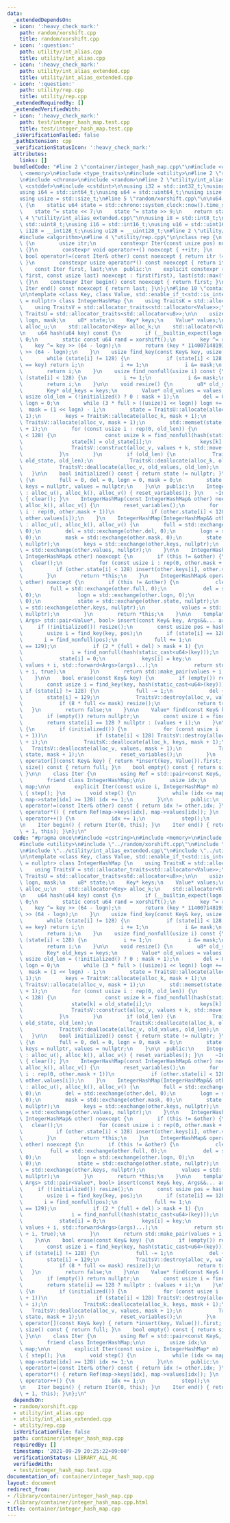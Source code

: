 ```yaml
---
data:
  _extendedDependsOn:
  - icon: ':heavy_check_mark:'
    path: random/xorshift.cpp
    title: random/xorshift.cpp
  - icon: ':question:'
    path: utility/int_alias.cpp
    title: utility/int_alias.cpp
  - icon: ':heavy_check_mark:'
    path: utility/int_alias_extended.cpp
    title: utility/int_alias_extended.cpp
  - icon: ':question:'
    path: utility/rep.cpp
    title: utility/rep.cpp
  _extendedRequiredBy: []
  _extendedVerifiedWith:
  - icon: ':heavy_check_mark:'
    path: test/integer_hash_map.test.cpp
    title: test/integer_hash_map.test.cpp
  _isVerificationFailed: false
  _pathExtension: cpp
  _verificationStatusIcon: ':heavy_check_mark:'
  attributes:
    links: []
  bundledCode: "#line 2 \"container/integer_hash_map.cpp\"\n#include <cstring>\n#include\
    \ <memory>\n#include <type_traits>\n#include <utility>\n#line 2 \"random/xorshift.cpp\"\
    \n#include <chrono>\n#include <random>\n#line 2 \"utility/int_alias.cpp\"\n#include\
    \ <cstddef>\n#include <cstdint>\n\nusing i32 = std::int32_t;\nusing u32 = std::uint32_t;\n\
    using i64 = std::int64_t;\nusing u64 = std::uint64_t;\nusing isize = std::ptrdiff_t;\n\
    using usize = std::size_t;\n#line 5 \"random/xorshift.cpp\"\n\nu64 xorshift()\
    \ {\n    static u64 state = std::chrono::system_clock::now().time_since_epoch().count();\n\
    \    state ^= state << 7;\n    state ^= state >> 9;\n    return state;\n}\n#line\
    \ 4 \"utility/int_alias_extended.cpp\"\n\nusing i8 = std::int8_t;\nusing u8 =\
    \ std::uint8_t;\nusing i16 = std::int16_t;\nusing u16 = std::uint16_t;\nusing\
    \ i128 = __int128_t;\nusing u128 = __uint128_t;\n#line 2 \"utility/rep.cpp\"\n\
    #include <algorithm>\n#line 4 \"utility/rep.cpp\"\n\nclass rep {\n    struct Iter\
    \ {\n        usize itr;\n        constexpr Iter(const usize pos) noexcept : itr(pos)\
    \ {}\n        constexpr void operator++() noexcept { ++itr; }\n        constexpr\
    \ bool operator!=(const Iter& other) const noexcept { return itr != other.itr;\
    \ }\n        constexpr usize operator*() const noexcept { return itr; }\n    };\n\
    \    const Iter first, last;\n\n  public:\n    explicit constexpr rep(const usize\
    \ first, const usize last) noexcept : first(first), last(std::max(first, last))\
    \ {}\n    constexpr Iter begin() const noexcept { return first; }\n    constexpr\
    \ Iter end() const noexcept { return last; }\n};\n#line 10 \"container/integer_hash_map.cpp\"\
    \n\ntemplate <class Key, class Value, std::enable_if_t<std::is_integral_v<Key>>*\
    \ = nullptr> class IntegerHashMap {\n    using TraitsK = std::allocator_traits<std::allocator<Key>>;\n\
    \    using TraitsV = std::allocator_traits<std::allocator<Value>>;\n    using\
    \ TraitsU = std::allocator_traits<std::allocator<u8>>;\n\n    usize full, del,\
    \ logn, mask;\n    u8* state;\n    Key* keys;\n    Value* values;\n    std::allocator<u8>\
    \ alloc_u;\n    std::allocator<Key> alloc_k;\n    std::allocator<Value> alloc_v;\n\
    \n    u64 hash(u64 key) const {\n        if (__builtin_expect(logn == 0, 0)) return\
    \ 0;\n        static const u64 rand = xorshift();\n        key ^= rand;\n    \
    \    key ^= key >> (64 - logn);\n        return (key * 11400714819323198485ull)\
    \ >> (64 - logn);\n    }\n    usize find_key(const Key& key, usize i) const {\n\
    \        while (state[i] != 128) {\n            if (state[i] < 128 && keys[i]\
    \ == key) return i;\n            i += 1;\n            i &= mask;\n        }\n\
    \        return i;\n    }\n    usize find_nonfull(usize i) const {\n        while\
    \ (state[i] < 128) {\n            i += 1;\n            i &= mask;\n        }\n\
    \        return i;\n    }\n\n    void resize() {\n        u8* old_state = state;\n\
    \        Key* old_keys = keys;\n        Value* old_values = values;\n        const\
    \ usize old_len = (!initialized() ? 0 : mask + 1);\n        del = 0;\n       \
    \ logn = 0;\n        while (3 * full > ((usize)1 << logn)) logn += 1;\n      \
    \  mask = (1 << logn) - 1;\n        state = TraitsU::allocate(alloc_u, mask +\
    \ 1);\n        keys = TraitsK::allocate(alloc_k, mask + 1);\n        values =\
    \ TraitsV::allocate(alloc_v, mask + 1);\n        std::memset(state, 128, mask\
    \ + 1);\n        for (const usize i : rep(0, old_len)) {\n            if (old_state[i]\
    \ < 128) {\n                const usize k = find_nonfull(hash(static_cast<u64>(old_keys[i])));\n\
    \                state[k] = old_state[i];\n                keys[k] = old_keys[i];\n\
    \                TraitsV::construct(alloc_v, values + k, std::move(old_values[i]));\n\
    \            }\n        }\n        if (old_len) {\n            TraitsU::deallocate(alloc_u,\
    \ old_state, old_len);\n            TraitsK::deallocate(alloc_k, old_keys, old_len);\n\
    \            TraitsV::deallocate(alloc_v, old_values, old_len);\n        }\n \
    \   }\n\n    bool initialized() const { return state != nullptr; }\n    void reset_variables()\
    \ {\n        full = 0, del = 0, logn = 0, mask = 0;\n        state = nullptr,\
    \ keys = nullptr, values = nullptr;\n    }\n\n  public:\n    IntegerHashMap()\
    \ : alloc_u(), alloc_k(), alloc_v() { reset_variables(); }\n    ~IntegerHashMap()\
    \ { clear(); }\n    IntegerHashMap(const IntegerHashMap& other) noexcept : alloc_u(),\
    \ alloc_k(), alloc_v() {\n        reset_variables();\n        for (const usize\
    \ i : rep(0, other.mask + 1))\n            if (other.state[i] < 128) insert(other.keys[i],\
    \ other.values[i]);\n    }\n    IntegerHashMap(IntegerHashMap&& other) noexcept\
    \ : alloc_u(), alloc_k(), alloc_v() {\n        full = std::exchange(other.full,\
    \ 0);\n        del = std::exchange(other.del, 0);\n        logn = std::exchange(other.logn,\
    \ 0);\n        mask = std::exchange(other.mask, 0);\n        state = std::exchange(other.state,\
    \ nullptr);\n        keys = std::exchange(other.keys, nullptr);\n        values\
    \ = std::exchange(other.values, nullptr);\n    }\n\n    IntegerHashMap& operator=(const\
    \ IntegerHashMap& other) noexcept {\n        if (this != &other) {\n         \
    \   clear();\n            for (const usize i : rep(0, other.mask + 1))\n     \
    \           if (other.state[i] < 128) insert(other.keys[i], other.values[i]);\n\
    \        }\n        return *this;\n    }\n    IntegerHashMap& operator=(IntegerHashMap&&\
    \ other) noexcept {\n        if (this != &other) {\n            clear();\n   \
    \         full = std::exchange(other.full, 0);\n            del = std::exchange(other.del,\
    \ 0);\n            logn = std::exchange(other.logn, 0);\n            mask = std::exchange(other.mask,\
    \ 0);\n            state = std::exchange(other.state, nullptr);\n            keys\
    \ = std::exchange(other.keys, nullptr);\n            values = std::exchange(other.values,\
    \ nullptr);\n        }\n        return *this;\n    }\n\n    template <class...\
    \ Args> std::pair<Value*, bool> insert(const Key& key, Args&&... args) {\n   \
    \     if (!initialized()) resize();\n        const usize pos = hash(static_cast<u64>(key));\n\
    \        usize i = find_key(key, pos);\n        if (state[i] == 128) {\n     \
    \       i = find_nonfull(pos);\n            full += 1;\n            del -= (state[i]\
    \ == 129);\n            if (2 * (full + del) > mask + 1) {\n                resize();\n\
    \                i = find_nonfull(hash(static_cast<u64>(key)));\n            }\n\
    \            state[i] = 0;\n            keys[i] = key;\n            TraitsV::construct(alloc_v,\
    \ values + i, std::forward<Args>(args)...);\n            return std::make_pair(values\
    \ + i, true);\n        }\n        return std::make_pair(values + i, false);\n\
    \    }\n\n    bool erase(const Key& key) {\n        if (empty()) return false;\n\
    \        const usize i = find_key(key, hash(static_cast<u64>(key)));\n       \
    \ if (state[i] != 128) {\n            full -= 1;\n            del += 1;\n    \
    \        state[i] = 129;\n            TraitsV::destroy(alloc_v, values + i);\n\
    \            if (8 * full <= mask) resize();\n            return true;\n     \
    \   }\n        return false;\n    }\n\n    Value* find(const Key& key) const {\n\
    \        if (empty()) return nullptr;\n        const usize i = find_key(key, hash(static_cast<u64>(key)));\n\
    \        return state[i] == 128 ? nullptr : (values + i);\n    }\n\n    void clear()\
    \ {\n        if (initialized()) {\n            for (const usize i : rep(0, mask\
    \ + 1))\n                if (state[i] < 128) TraitsV::destroy(alloc_v, values\
    \ + i);\n            TraitsK::deallocate(alloc_k, keys, mask + 1);\n         \
    \   TraitsV::deallocate(alloc_v, values, mask + 1);\n            TraitsU::deallocate(alloc_u,\
    \ state, mask + 1);\n            reset_variables();\n        }\n    }\n\n    Value&\
    \ operator[](const Key& key) { return *insert(key, Value()).first; }\n    usize\
    \ size() const { return full; }\n    bool empty() const { return size() == 0;\
    \ }\n\n    class Iter {\n        using Ref = std::pair<const Key&, Value&>;\n\
    \        friend class IntegerHashMap;\n\n        usize idx;\n        IntegerHashMap*\
    \ map;\n\n        explicit Iter(const usize i, IntegerHashMap* m) : idx(i), map(m)\
    \ { step(); }\n        void step() {\n            while (idx <= map->mask and\
    \ map->state[idx] >= 128) idx += 1;\n        }\n\n      public:\n        bool\
    \ operator!=(const Iter& other) const { return idx != other.idx; }\n        Ref\
    \ operator*() { return Ref(map->keys[idx], map->values[idx]); }\n        void\
    \ operator++() {\n            idx += 1;\n            step();\n        }\n    };\n\
    \n    Iter begin() { return Iter(0, this); }\n    Iter end() { return Iter(mask\
    \ + 1, this); }\n};\n"
  code: "#pragma once\n#include <cstring>\n#include <memory>\n#include <type_traits>\n\
    #include <utility>\n#include \"../random/xorshift.cpp\"\n#include \"../utility/int_alias.cpp\"\
    \n#include \"../utility/int_alias_extended.cpp\"\n#include \"../utility/rep.cpp\"\
    \n\ntemplate <class Key, class Value, std::enable_if_t<std::is_integral_v<Key>>*\
    \ = nullptr> class IntegerHashMap {\n    using TraitsK = std::allocator_traits<std::allocator<Key>>;\n\
    \    using TraitsV = std::allocator_traits<std::allocator<Value>>;\n    using\
    \ TraitsU = std::allocator_traits<std::allocator<u8>>;\n\n    usize full, del,\
    \ logn, mask;\n    u8* state;\n    Key* keys;\n    Value* values;\n    std::allocator<u8>\
    \ alloc_u;\n    std::allocator<Key> alloc_k;\n    std::allocator<Value> alloc_v;\n\
    \n    u64 hash(u64 key) const {\n        if (__builtin_expect(logn == 0, 0)) return\
    \ 0;\n        static const u64 rand = xorshift();\n        key ^= rand;\n    \
    \    key ^= key >> (64 - logn);\n        return (key * 11400714819323198485ull)\
    \ >> (64 - logn);\n    }\n    usize find_key(const Key& key, usize i) const {\n\
    \        while (state[i] != 128) {\n            if (state[i] < 128 && keys[i]\
    \ == key) return i;\n            i += 1;\n            i &= mask;\n        }\n\
    \        return i;\n    }\n    usize find_nonfull(usize i) const {\n        while\
    \ (state[i] < 128) {\n            i += 1;\n            i &= mask;\n        }\n\
    \        return i;\n    }\n\n    void resize() {\n        u8* old_state = state;\n\
    \        Key* old_keys = keys;\n        Value* old_values = values;\n        const\
    \ usize old_len = (!initialized() ? 0 : mask + 1);\n        del = 0;\n       \
    \ logn = 0;\n        while (3 * full > ((usize)1 << logn)) logn += 1;\n      \
    \  mask = (1 << logn) - 1;\n        state = TraitsU::allocate(alloc_u, mask +\
    \ 1);\n        keys = TraitsK::allocate(alloc_k, mask + 1);\n        values =\
    \ TraitsV::allocate(alloc_v, mask + 1);\n        std::memset(state, 128, mask\
    \ + 1);\n        for (const usize i : rep(0, old_len)) {\n            if (old_state[i]\
    \ < 128) {\n                const usize k = find_nonfull(hash(static_cast<u64>(old_keys[i])));\n\
    \                state[k] = old_state[i];\n                keys[k] = old_keys[i];\n\
    \                TraitsV::construct(alloc_v, values + k, std::move(old_values[i]));\n\
    \            }\n        }\n        if (old_len) {\n            TraitsU::deallocate(alloc_u,\
    \ old_state, old_len);\n            TraitsK::deallocate(alloc_k, old_keys, old_len);\n\
    \            TraitsV::deallocate(alloc_v, old_values, old_len);\n        }\n \
    \   }\n\n    bool initialized() const { return state != nullptr; }\n    void reset_variables()\
    \ {\n        full = 0, del = 0, logn = 0, mask = 0;\n        state = nullptr,\
    \ keys = nullptr, values = nullptr;\n    }\n\n  public:\n    IntegerHashMap()\
    \ : alloc_u(), alloc_k(), alloc_v() { reset_variables(); }\n    ~IntegerHashMap()\
    \ { clear(); }\n    IntegerHashMap(const IntegerHashMap& other) noexcept : alloc_u(),\
    \ alloc_k(), alloc_v() {\n        reset_variables();\n        for (const usize\
    \ i : rep(0, other.mask + 1))\n            if (other.state[i] < 128) insert(other.keys[i],\
    \ other.values[i]);\n    }\n    IntegerHashMap(IntegerHashMap&& other) noexcept\
    \ : alloc_u(), alloc_k(), alloc_v() {\n        full = std::exchange(other.full,\
    \ 0);\n        del = std::exchange(other.del, 0);\n        logn = std::exchange(other.logn,\
    \ 0);\n        mask = std::exchange(other.mask, 0);\n        state = std::exchange(other.state,\
    \ nullptr);\n        keys = std::exchange(other.keys, nullptr);\n        values\
    \ = std::exchange(other.values, nullptr);\n    }\n\n    IntegerHashMap& operator=(const\
    \ IntegerHashMap& other) noexcept {\n        if (this != &other) {\n         \
    \   clear();\n            for (const usize i : rep(0, other.mask + 1))\n     \
    \           if (other.state[i] < 128) insert(other.keys[i], other.values[i]);\n\
    \        }\n        return *this;\n    }\n    IntegerHashMap& operator=(IntegerHashMap&&\
    \ other) noexcept {\n        if (this != &other) {\n            clear();\n   \
    \         full = std::exchange(other.full, 0);\n            del = std::exchange(other.del,\
    \ 0);\n            logn = std::exchange(other.logn, 0);\n            mask = std::exchange(other.mask,\
    \ 0);\n            state = std::exchange(other.state, nullptr);\n            keys\
    \ = std::exchange(other.keys, nullptr);\n            values = std::exchange(other.values,\
    \ nullptr);\n        }\n        return *this;\n    }\n\n    template <class...\
    \ Args> std::pair<Value*, bool> insert(const Key& key, Args&&... args) {\n   \
    \     if (!initialized()) resize();\n        const usize pos = hash(static_cast<u64>(key));\n\
    \        usize i = find_key(key, pos);\n        if (state[i] == 128) {\n     \
    \       i = find_nonfull(pos);\n            full += 1;\n            del -= (state[i]\
    \ == 129);\n            if (2 * (full + del) > mask + 1) {\n                resize();\n\
    \                i = find_nonfull(hash(static_cast<u64>(key)));\n            }\n\
    \            state[i] = 0;\n            keys[i] = key;\n            TraitsV::construct(alloc_v,\
    \ values + i, std::forward<Args>(args)...);\n            return std::make_pair(values\
    \ + i, true);\n        }\n        return std::make_pair(values + i, false);\n\
    \    }\n\n    bool erase(const Key& key) {\n        if (empty()) return false;\n\
    \        const usize i = find_key(key, hash(static_cast<u64>(key)));\n       \
    \ if (state[i] != 128) {\n            full -= 1;\n            del += 1;\n    \
    \        state[i] = 129;\n            TraitsV::destroy(alloc_v, values + i);\n\
    \            if (8 * full <= mask) resize();\n            return true;\n     \
    \   }\n        return false;\n    }\n\n    Value* find(const Key& key) const {\n\
    \        if (empty()) return nullptr;\n        const usize i = find_key(key, hash(static_cast<u64>(key)));\n\
    \        return state[i] == 128 ? nullptr : (values + i);\n    }\n\n    void clear()\
    \ {\n        if (initialized()) {\n            for (const usize i : rep(0, mask\
    \ + 1))\n                if (state[i] < 128) TraitsV::destroy(alloc_v, values\
    \ + i);\n            TraitsK::deallocate(alloc_k, keys, mask + 1);\n         \
    \   TraitsV::deallocate(alloc_v, values, mask + 1);\n            TraitsU::deallocate(alloc_u,\
    \ state, mask + 1);\n            reset_variables();\n        }\n    }\n\n    Value&\
    \ operator[](const Key& key) { return *insert(key, Value()).first; }\n    usize\
    \ size() const { return full; }\n    bool empty() const { return size() == 0;\
    \ }\n\n    class Iter {\n        using Ref = std::pair<const Key&, Value&>;\n\
    \        friend class IntegerHashMap;\n\n        usize idx;\n        IntegerHashMap*\
    \ map;\n\n        explicit Iter(const usize i, IntegerHashMap* m) : idx(i), map(m)\
    \ { step(); }\n        void step() {\n            while (idx <= map->mask and\
    \ map->state[idx] >= 128) idx += 1;\n        }\n\n      public:\n        bool\
    \ operator!=(const Iter& other) const { return idx != other.idx; }\n        Ref\
    \ operator*() { return Ref(map->keys[idx], map->values[idx]); }\n        void\
    \ operator++() {\n            idx += 1;\n            step();\n        }\n    };\n\
    \n    Iter begin() { return Iter(0, this); }\n    Iter end() { return Iter(mask\
    \ + 1, this); }\n};\n"
  dependsOn:
  - random/xorshift.cpp
  - utility/int_alias.cpp
  - utility/int_alias_extended.cpp
  - utility/rep.cpp
  isVerificationFile: false
  path: container/integer_hash_map.cpp
  requiredBy: []
  timestamp: '2021-09-29 20:25:22+09:00'
  verificationStatus: LIBRARY_ALL_AC
  verifiedWith:
  - test/integer_hash_map.test.cpp
documentation_of: container/integer_hash_map.cpp
layout: document
redirect_from:
- /library/container/integer_hash_map.cpp
- /library/container/integer_hash_map.cpp.html
title: container/integer_hash_map.cpp
---
```

